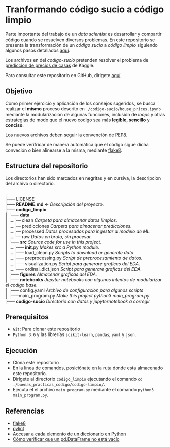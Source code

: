 # Tranformando código sucio a código limpio
Parte importante del trabajo de un *data scientist* es desarrollar y compartir código cuando se resuelven diversos problemas.
En este repositorio se presenta la transformación de un *código sucio* a *código limpio* siguiendo algunos pasos detallados [aquí](https://radiant-biscotti-3f9910.netlify.app/04-codigo_limpio.html#escribir-documentaci%C3%B3n).

Los archivos en del *codigo-sucio* pretenden resolver el problema de [prediccion de precios de casas](https://www.kaggle.com/competitions/house-prices-advanced-regression-techniques) de Kaggle.

Para consultar este repositorio en GitHub, dirigete [aquí](https://github.com/David-Damian/buenas_practicas_codigo).

## Objetivo
Como primer ejercicio y aplicación de los consejos sugeridos, se busca realizar el **mismo** proceso descrito en `./codigo-sucio/house_prices.ipynb` mediante la modularización de algunas funciones, inclusión de *loops* y otras estrategias de modo que el nuevo codigo sea más **legible, sencillo** y **conciso**.

Los nuevos archivos deben seguir la convención de [PEP8](https://peps.python.org/pep-0008/#block-comments). 

Se puede verifricar de manera automática que el código sigue dicha conveción o bien alinearse a la misma, mediante [flake8](https://flake8.pycqa.org/en/latest/).

## Estructura del repositorio
Los directorios han sido marcados en negritas y en cursiva, la descripcion del archivo o directorio.

.<br />
├── LICENSE<br />
├── **README.md**          <- *Descripción del proyecto.* <br />
├── **codigo_limpio** <br />
│     └── **data** <br />
│          ....├─ clean             *Carpeta para almacenar datos limpios.* <br />
│          ....├─ predicciones      *Carpeta para almacenar predicciones.* <br />
│          ....├─ processed         *Datos procesados para ingestar al modelo de ML.* <br />
│          ....└─ raw               *Datos en bruto, sin procesar.* <br />
│      └── **src**                  *Source code for use in this project.* <br />
│         ....├── __init__.py       *Makes src a Python module.* <br />
│         ....├── load_clean.py     *Scripts to download or generate data.* <br />
│         ....├── preprocessing.py  *Script de preprocesamiento de datos.* <br />
│         ....├── visualization.py  *Script para generare graficas del EDA.* <br />
│         ....└── ordinal_dict.json *Script para generare graficas del EDA.* <br />
│   ├── **figures**                *Almacenar graficas del EDA.* <br />
│   ├── **notebooks**              *Jupyter notebooks con algunos intentos de modularizar el codigo base.* <br />
│   ├── config.yaml *Archivo de configuracion para algunos scripts* <br />
│   ├──main_program.py         *Make this project python3 main_program.py* <br />
├── **codigo-sucio**            *Directorio con datos y jupyternotebook a corregir*
<br />

## Prerequisitos
* `Git`: Para clonar este repositorio
* `Python 3.6` y las librerías   `scikit-learn`, `pandas`, `yaml` y `json`.


## Ejecución
- Clona este repositorio
- En la línea de comandos, posiciónate en la ruta donde esta almacenado este repositorio.
- Dirígete al directorio `codigo_limpio` ejecutando el comando `cd ./buenas_practicas_codigo/codigo-limpio/`.
- Ejecuta el el archivo `main_program.py` mediante el comando `python3 main_program.py`.

## Referencias
* [flake8](https://flake8.pycqa.org/en/latest/)
* [pylint](https://docs.pylint.org/)
* [Accesar a cada elemento de un diccionario en Python](https://stackoverflow.com/questions/12353288/getting-values-from-json-using-python)
* [Cómo verificar que un pd.DataFrame no está vacío](https://stackoverflow.com/questions/19828822/how-to-check-whether-a-pandas-dataframe-is-empty)

